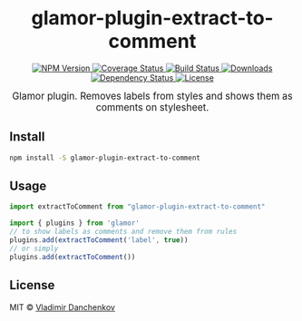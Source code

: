 <big><h1 align="center">glamor-plugin-extract-to-comment</h1></big>

<p align="center">
  <a href="https://npmjs.org/package/glamor-plugin-extract-to-comment">
    <img src="https://img.shields.io/npm/v/glamor-plugin-extract-to-comment.svg?style=flat-square"
         alt="NPM Version">
  </a>

  <a href="https://coveralls.io/r/vdanchenkov/glamor-plugin-extract-to-comment">
    <img src="https://img.shields.io/coveralls/vdanchenkov/glamor-plugin-extract-to-comment.svg?style=flat-square"
         alt="Coverage Status">
  </a>

  <a href="https://travis-ci.org/vdanchenkov/glamor-plugin-extract-to-comment">
    <img src="https://img.shields.io/travis/vdanchenkov/glamor-plugin-extract-to-comment.svg?style=flat-square"
         alt="Build Status">
  </a>

  <a href="https://npmjs.org/package/glamor-plugin-extract-to-comment">
    <img src="http://img.shields.io/npm/dm/glamor-plugin-extract-to-comment.svg?style=flat-square"
         alt="Downloads">
  </a>

  <a href="https://david-dm.org/vdanchenkov/glamor-plugin-extract-to-comment.svg">
    <img src="https://david-dm.org/vdanchenkov/glamor-plugin-extract-to-comment.svg?style=flat-square"
         alt="Dependency Status">
  </a>

  <a href="https://github.com/vdanchenkov/glamor-plugin-extract-to-comment/blob/master/LICENSE">
    <img src="https://img.shields.io/npm/l/glamor-plugin-extract-to-comment.svg?style=flat-square"
         alt="License">
  </a>
</p>

<p align="center"><big>
Glamor plugin. Removes labels from styles and shows them as comments on stylesheet.
</big></p>


## Install

```sh
npm install -S glamor-plugin-extract-to-comment
```

## Usage

```js
import extractToComment from "glamor-plugin-extract-to-comment"

import { plugins } from 'glamor'
// to show labels as comments and remove them from rules
plugins.add(extractToComment('label', true))
// or simply
plugins.add(extractToComment())
```

## License

MIT © [Vladimir Danchenkov](http://github.com/vdanchenkov)

[npm-url]: https://npmjs.org/package/glamor-plugin-extract-to-comment
[npm-image]: https://img.shields.io/npm/v/glamor-plugin-extract-to-comment.svg?style=flat-square

[travis-url]: https://travis-ci.org/vdanchenkov/glamor-plugin-extract-to-comment
[travis-image]: https://img.shields.io/travis/vdanchenkov/glamor-plugin-extract-to-comment.svg?style=flat-square

[coveralls-url]: https://coveralls.io/r/vdanchenkov/glamor-plugin-extract-to-comment
[coveralls-image]: https://img.shields.io/coveralls/danchenkov/glamor-plugin-extract-to-comment.svg?style=flat-square

[depstat-url]: https://david-dm.org/vdanchenkov/glamor-plugin-extract-to-comment
[depstat-image]: https://david-dm.org/vdanchenkov/glamor-plugin-extract-to-comment.svg?style=flat-square

[download-badge]: http://img.shields.io/npm/dm/glamor-plugin-extract-to-comment.svg?style=flat-square
